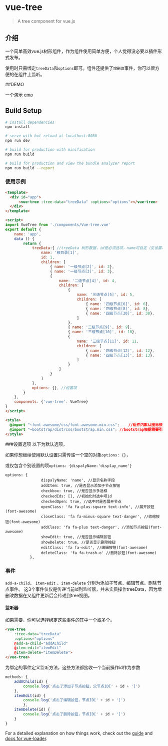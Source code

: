 # vue-tree

> A tree component for vue.js

## 介绍
一个简单高效vue.js树形组件，作为组件使用简单方便，个人觉得没必要以插件形式发布。

使用时只需绑定`treeData`和`options`即可。组件还提供了`增删改`事件，你可以很方便的在组件上监听。

##DEMO

一个演示 [emo](https://jiaxDincui.github.io/vue-tree/dist/)

## Build Setup

``` bash
# install dependencies
npm install

# serve with hot reload at localhost:8080
npm run dev

# build for production with minification
npm run build

# build for production and view the bundle analyzer report
npm run build --report
```

### 使用示例
```html
<template>
  <div id="app">
      <vue-tree :tree-data="treeData" :options="options"></vue-tree>
  </div>
</template>

<script>
import VueTree from './components/Vue-tree.vue'
export default {
    name: 'app',
    data () {
        return {
            treeData:{ //treeData 树形数据，id是必须选项，name可自定（见设置项）
                name: '根目录[1]',
                id: 1,
                children: [
                    { name: '一级节点[2]', id: 2},
                    { name: '一级节点[3]', id: 3},
                    {
                        name: '二级节点[4]', id: 4,
                        children: [
                            {
                                name: '三级节点[5]', id: 5,
                                children: [
                                    { name: '四级节点[6]', id: 6},
                                    { name: '四级节点[8]', id: 8},
                                    { name: '四级节点[30]', id: 30},
                                ]
                            },
                            { name: '三级节点[9]', id: 9},
                            { name: '三级节点[10]', id: 10},
                            {
                                name: '三级节点[11]', id: 11,
                                children: [
                                    { name: '四级节点[12]', id: 12},
                                    { name: '四级节点[13]', id: 13},
                                ]
                            }
                        ]
                    }
                ]
            },
            options: {}, //设置项
        }
    },
    components: {'vue-tree': VueTree}
}
</script>

<style>
  @import "~font-awesome/css/font-awesome.min.css";    //组件内默认图标依赖font-awesome图标库，如果你在options重新定义了图标可忽略
  @import "~bootstrap/dist/css/bootstrap.min.css"; //bootstrap根据需要引用
</style>

```
###设置选项
以下为默认选项，

如果你想继续使用默认设置只需传递一个空的对象`options: {}`，

或仅包含个别设置的项`options: {dispalyName:'display_name'}`
```
options: {
                dispalyName: 'name', //显示名称字段
                addItem: true, //是否显示添加子节点按钮
                checkbox: true, //是否显示多选框
                checkedIds: [], //初始化时选中项id
                checkedOpen: true, //选中时是否展开节点
                openClass: 'fa fa-plus-square text-info', //展开按钮(font-awesome)
                closeClass: 'fa fa-minus-square text-danger', //收缩按钮(font-awesome)
                addClass: 'fa fa-plus text-danger', //添加节点按钮(font-awesome)
                showEdit: true, //是否显示编辑按钮
                showDelete: true, //是否显示删除按钮
                editClass: 'fa fa-edit', //编辑按钮(font-awesome)
                deleteClass: 'fa fa-trash-o' //删除按钮(font-awesome)
           },

```

### 事件
`add-a-child`、 `item-edit` 、`item-delete` 分别为添加子节点、编辑节点、删除节点事件。
这3个事件仅仅是传递当前id到监听器，并未实质操作treeData，因为增删改数据在父组件更新后会传递到tree视图。
#### 监听器
如果需要，你可以选择绑定这些事件的其中一个或多个。
```html
<vue-tree 
    :tree-data="treeData" 
    :options="options" 
    @add-a-child="addAChild" 
    @item-edit="itemEdit" 
    @item-delete="itemDelete">
</vue-tree>
```
为绑定的事件定义监听方法，这些方法都接收一个当前操作id作为参数
```js
methods: {
    addAChild(id) {
        console.log('点击了添加子节点按钮，父节点ID[' + id + ']')
    },
    itemEdit(id) {
        console.log('点击了编辑按钮，节点ID[' + id + ']')
        },
    itemDelete(id) {
        console.log('点击了删除按钮，节点ID[' + id + ']')
    }
}
```

For a detailed explanation on how things work, check out the [guide](http://vuejs-templates.github.io/webpack/) and [docs for vue-loader](http://vuejs.github.io/vue-loader).
